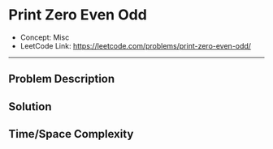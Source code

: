 # Print Zero Even Odd

- Concept: Misc
- LeetCode Link: https://leetcode.com/problems/print-zero-even-odd/

---

## Problem Description

## Solution

## Time/Space Complexity

